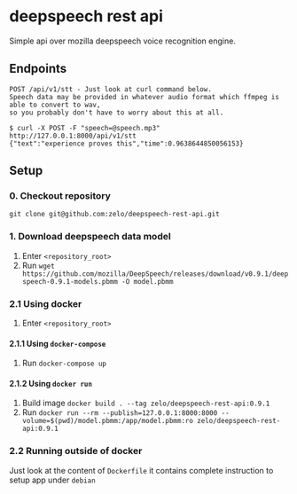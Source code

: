 deepspeech rest api
===================

Simple api over mozilla deepspeech voice recognition engine.

## Endpoints
```
POST /api/v1/stt - Just look at curl command below.
Speech data may be provided in whatever audio format which ffmpeg is able to convert to wav,
so you probably don't have to worry about this at all.

$ curl -X POST -F "speech=@speech.mp3" http://127.0.0.1:8000/api/v1/stt 
{"text":"experience proves this","time":0.9638644850056153}
```

## Setup

### 0. Checkout repository
`git clone git@github.com:zelo/deepspeech-rest-api.git`

### 1. Download deepspeech data model
1. Enter `<repository_root>`
2. Run
`wget https://github.com/mozilla/DeepSpeech/releases/download/v0.9.1/deepspeech-0.9.1-models.pbmm -O model.pbmm`

### 2.1 Using docker
1. Enter `<repository_root>`
#### 2.1.1 Using `docker-compose`
1. Run `docker-compose up`
#### 2.1.2 Using `docker run`
1. Build image
`docker build . --tag zelo/deepspeech-rest-api:0.9.1`
2. Run
`docker run --rm --publish=127.0.0.1:8000:8000 --volume=$(pwd)/model.pbmm:/app/model.pbmm:ro zelo/deepspeech-rest-api:0.9.1`
### 2.2 Running outside of docker
Just look at the content of `Dockerfile` it contains complete instruction to setup app under `debian`
